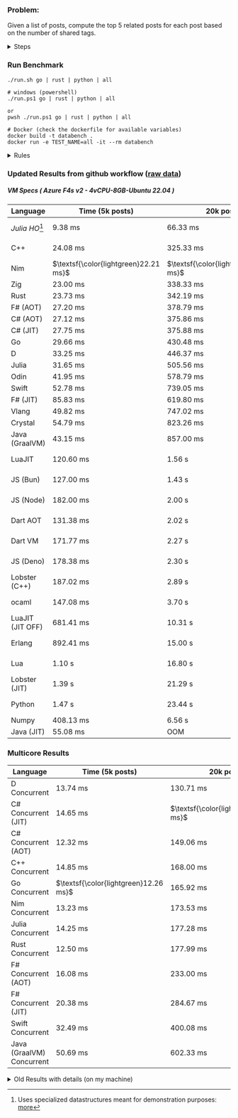 ### Problem:

Given a list of posts, compute the top 5 related posts for each post based on the number of shared tags.

<details>
<summary> Steps </summary>

-   Read the posts JSON file.
-   Iterate over the posts and populate a map containing: `tag -> List<int>`, with the int representing the post index of each post with that tag.
-   Iterate over the posts and for each post:
    -   Create a map: `PostIndex -> int` to track the number of shared tags
    -   For each tag, Iterate over the posts that have that tag
    -   For each post, increment the shared tag count in the map.
-   Sort the related posts by the number of shared tags.
-   Write the top 5 related posts for each post to a new JSON file.
</details>

### Run Benchmark

```
./run.sh go | rust | python | all

# windows (powershell)
./run.ps1 go | rust | python | all

or
pwsh ./run.ps1 go | rust | python | all

# Docker (check the dockerfile for available variables)
docker build -t databench .
docker run -e TEST_NAME=all -it --rm databench
```

<details>
<summary> Rules </summary>

<h3>No:</h3>

-   FFI (including assembly inlining)
-   Unsafe code blocks
-   Custom benchmarking
-   Disabling runtime checks (bounds etc)
-   Specific hardware targeting
-   SIMD for single threaded solutions
-   Hardcoding number of posts
-   Lazy evaluation (Unless results are computed at runtime and timed)
-   Computation Caching

<h3>Must:</h3>

-   Support up to 100,000 posts
-   Support UTF8 strings
-   Parse json at runtime
-   Support up to 100 tags
-   Use a stable release of the compiler/runtime
-   Represent tags as strings
-   Be production ready
-   Use less than 8GB of memory
</details>

### Updated Results from github workflow ([raw data](https://github.com/jinyus/related_post_gen/blob/main/raw_results.md))

##### VM Specs ( Azure F4s v2 - 4vCPU-8GB-Ubuntu 22.04 )

| Language       | Time (5k posts)                       | 20k posts                              | 60k posts                           | Total     |
| -------------- | ------------------------------------- | -------------------------------------- | ----------------------------------- | --------- |
| _Julia HO_[^1] | 9.38 ms | 66.33 ms | 171.00 ms | 246.72 ms |
| C++ | 24.08 ms | 325.33 ms | $\textsf{\color{lightgreen}2.81 s}$ | 3.16 s |
| Nim | $\textsf{\color{lightgreen}22.21 ms}$ | $\textsf{\color{lightgreen}318.86 ms}$ | 2.85 s | 3.19 s |
| Zig | 23.00 ms | 338.33 ms | 3.02 s | 3.38 s |
| Rust | 23.73 ms | 342.19 ms | 3.06 s | 3.42 s |
| F# (AOT) | 27.20 ms | 378.79 ms | 3.26 s | 3.67 s |
| C# (AOT) | 27.12 ms | 375.86 ms | 3.27 s | 3.67 s |
| C# (JIT) | 27.75 ms | 375.88 ms | 3.29 s | 3.69 s |
| Go | 29.66 ms | 430.48 ms | 3.81 s | 4.27 s |
| D | 33.25 ms | 446.37 ms | 3.88 s | 4.36 s |
| Julia | 31.65 ms | 505.56 ms | 4.23 s | 4.77 s |
| Odin | 41.95 ms | 578.79 ms | 6.02 s | 6.64 s |
| Swift | 52.78 ms | 739.05 ms | 6.21 s | 7.00 s |
| F# (JIT) | 85.83 ms | 619.80 ms | 6.46 s | 7.16 s |
| Vlang | 49.82 ms | 747.02 ms | 6.63 s | 7.42 s |
| Crystal | 54.79 ms | 823.26 ms | 7.17 s | 8.05 s |
| Java (GraalVM) | 43.15 ms | 857.00 ms | 7.53 s | 8.43 s |
| LuaJIT | 120.60 ms | 1.56 s | 11.58 s | 13.26 s |
| JS (Bun) | 127.00 ms | 1.43 s | 14.31 s | 15.87 s |
| JS (Node) | 182.00 ms | 2.00 s | 17.54 s | 19.73 s |
| Dart AOT | 131.38 ms | 2.02 s | 17.89 s | 20.04 s |
| Dart VM | 171.77 ms | 2.27 s | 19.69 s | 22.12 s |
| JS (Deno) | 178.38 ms | 2.30 s | 21.35 s | 23.83 s |
| Lobster (C++) | 187.02 ms | 2.89 s | 28.04 s | 31.12 s |
| ocaml | 147.08 ms | 3.70 s | 38.16 s | 42.00 s |
| LuaJIT (JIT OFF) | 681.41 ms | 10.31 s | 91.48 s | 102.47 s |
| Erlang | 892.41 ms | 15.00 s | 134.83 s | 150.73 s |
| Lua | 1.10 s | 16.80 s | 150.11 s | 168.01 s |
| Lobster (JIT) | 1.39 s | 21.29 s | 189.96 s | 212.65 s |
| Python | 1.47 s | 23.44 s | 214.01 s | 238.93 s |
| Numpy | 408.13 ms | 6.56 s | OOM | N/A |
| Java (JIT) | 55.08 ms | OOM | OOM | N/A |

### Multicore Results

| Language       | Time (5k posts) | 20k posts        | 60k posts        | Total     |
| -------------- | --------------- | ---------------- | ---------------- | --------- |
| D Concurrent | 13.74 ms | 130.71 ms | $\textsf{\color{lightgreen}1.02 s}$ | 1.16 s |
| C# Concurrent (JIT) | 14.65 ms | $\textsf{\color{lightgreen}129.66 ms}$ | 1.03 s | 1.18 s |
| C# Concurrent (AOT) | 12.32 ms | 149.06 ms | 1.22 s | 1.38 s |
| C++ Concurrent | 14.85 ms | 168.00 ms | 1.41 s | 1.60 s |
| Go Concurrent | $\textsf{\color{lightgreen}12.26 ms}$ | 165.92 ms | 1.44 s | 1.62 s |
| Nim Concurrent | 13.23 ms | 173.53 ms | 1.48 s | 1.67 s |
| Julia Concurrent | 14.25 ms | 177.28 ms | 1.49 s | 1.68 s |
| Rust Concurrent | 12.50 ms | 177.99 ms | 1.53 s | 1.73 s |
| F# Concurrent (AOT) | 16.08 ms | 233.00 ms | 2.04 s | 2.29 s |
| F# Concurrent (JIT) | 20.38 ms | 284.67 ms | 2.47 s | 2.78 s |
| Swift Concurrent | 32.49 ms | 400.08 ms | 3.48 s | 3.91 s |
| Java (GraalVM) Concurrent | 50.69 ms | 602.33 ms | 5.34 s | 5.99 s |

<details>
<summary> Old Results with details (on my machine) </summary>

| Language   | Processing Time | Total (+ I/O) | Details                                                                                                                                                                                                                                                                                         |
| ---------- | --------------- | ------------- | ----------------------------------------------------------------------------------------------------------------------------------------------------------------------------------------------------------------------------------------------------------------------------------------------- |
| Rust       | -               | 4.5s          | Initial                                                                                                                                                                                                                                                                                         |
| Rust v2    | -               | 2.60s         | Replace std HashMap with fxHashMap by [phazer99](https://www.reddit.com/r/rust/comments/16plgok/comment/k1rtr4x/?utm_source=share&utm_medium=web2x&context=3)                                                                                                                                   |
| Rust v3    | -               | 1.28s         | Preallocate and reuse map and unstable sort by [vdrmn](https://www.reddit.com/r/rust/comments/16plgok/comment/k1rzo7g/?utm_source=share&utm_medium=web2x&context=3) and [Darksonn](https://www.reddit.com/r/rust/comments/16plgok/comment/k1rzwdx/?utm_source=share&utm_medium=web2x&context=3) |
| Rust v4    | -               | 0.13s         | Use Post index as key instead of Pointer and Binary Heap by [RB5009](https://www.reddit.com/r/rust/comments/16plgok/comment/k1s5ea0/?utm_source=share&utm_medium=web2x&context=3)                                                                                                               |
| Rust v5    | 38ms            | 52ms          | Rm hashing from loop and use vec[count] instead of map[index]count by RB5009                                                                                                                                                                                                                    |
| Rust v6    | 23ms            | 36ms          | Optimized Binary Heap Ops by [scottlamb](https://github.com/jinyus/related_post_gen/pull/12)                                                                                                                                                                                                    |
| Rust Rayon | 9ms             | 22ms          | Parallelize by [masmullin2000](https://github.com/jinyus/related_post_gen/pull/4)                                                                                                                                                                                                               |
| Rust Rayon | 8ms             | 22ms          | Remove comparison out of hot loop                                                                                                                                                                                                                                                               |
| ⠀          | ⠀               | ⠀             | ⠀                                                                                                                                                                                                                                                                                               |
| Go         | -               | 1.5s          | Initial                                                                                                                                                                                                                                                                                         |
| Go v2      | -               | 80ms          | Add rust optimizations                                                                                                                                                                                                                                                                          |
| Go v3      | 56ms            | 70ms          | Use goccy/go-json                                                                                                                                                                                                                                                                               |
| Go v3      | 34ms            | 55ms          | Use generic binaryheap by [DrBlury](https://github.com/jinyus/related_post_gen/pull/7)                                                                                                                                                                                                          |
| Go v4      | 26ms            | 50ms          | Replace binary heap with custom priority queue                                                                                                                                                                                                                                                  |
| Go v5      | 20ms            | 43ms          | Remove comparison out of hot loop                                                                                                                                                                                                                                                               |
| Go Con     | 10ms            | 33ms          | Go concurrency by [tirprox](https://github.com/jinyus/related_post_gen/pull/17) and [DrBlury](https://github.com/jinyus/related_post_gen/pull/8)                                                                                                                                                |
| Go Con v2  | 5ms             | 29ms          | Use arena, use waitgroup, rm binheap by [DrBlury](https://github.com/jinyus/related_post_gen/pull/20)                                                                                                                                                                                           |
| ⠀          | ⠀               | ⠀             | ⠀                                                                                                                                                                                                                                                                                               |
| Python     | -               | 7.81s         | Initial                                                                                                                                                                                                                                                                                         |
| Python v2  | 1.35s           | 1.53s         | Add rust optimizations by [dave-andersen](https://github.com/jinyus/related_post_gen/pull/10)                                                                                                                                                                                                   |
| Numpy      | 0.57s           | 0.85s         | Numpy implementation by [Copper280z](https://github.com/jinyus/related_post_gen/pull/11)                                                                                                                                                                                                        |
| ⠀          | ⠀               | ⠀             | ⠀                                                                                                                                                                                                                                                                                               |
| Crystal    | 50ms            | 96ms          | Inital w/ previous optimizations                                                                                                                                                                                                                                                                |
| Crystal v2 | 33ms            | 72ms          | Replace binary heap with custom priority queue                                                                                                                                                                                                                                                  |
| ⠀          | ⠀               | ⠀             | ⠀                                                                                                                                                                                                                                                                                               |
| Odin       | 110ms           | 397ms         | Ported from golang code                                                                                                                                                                                                                                                                         |
| Odin v2    | 104ms           | 404ms         | Remove comparison out of hot loop                                                                                                                                                                                                                                                               |
| ⠀          | ⠀               | ⠀             | ⠀                                                                                                                                                                                                                                                                                               |
| Dart VM    | 125ms           | 530ms         | Ported from golang code                                                                                                                                                                                                                                                                         |
| Dart bin   | 274ms           | 360ms         | Compiled executable                                                                                                                                                                                                                                                                             |
| ⠀          | ⠀               | ⠀             | ⠀                                                                                                                                                                                                                                                                                               |
| Vlang      | 339ms           | 560ms         | Ported from golang code                                                                                                                                                                                                                                                                         |
| ⠀          | ⠀               | ⠀             | ⠀                                                                                                                                                                                                                                                                                               |
| Zig        | 80ms            | 110ms         | Provided by [akhildevelops](https://github.com/jinyus/related_post_gen/pull/30)                                                                                                                                                                                                                 |

</details>

[^1]: Uses specialized datastructures meant for demonstration purposes: [more](https://github.com/LilithHafner/Jokes/tree/main/SuperDataStructures.jl)
